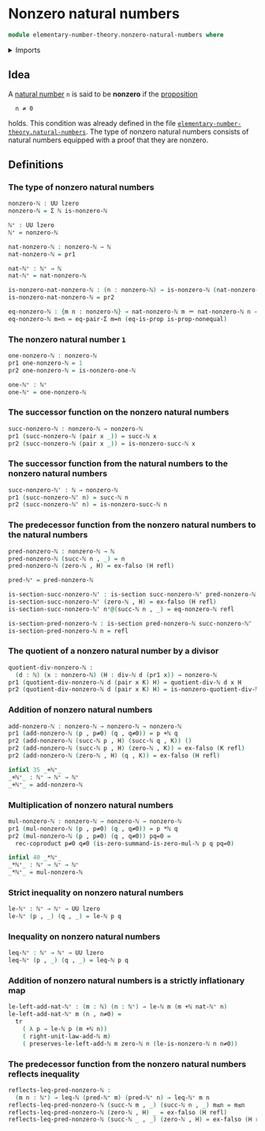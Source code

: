 # Nonzero natural numbers

```agda
module elementary-number-theory.nonzero-natural-numbers where
```

<details><summary>Imports</summary>

```agda
open import elementary-number-theory.addition-natural-numbers
open import elementary-number-theory.divisibility-natural-numbers
open import elementary-number-theory.inequality-natural-numbers
open import elementary-number-theory.multiplication-natural-numbers
open import elementary-number-theory.natural-numbers
open import elementary-number-theory.strict-inequality-natural-numbers

open import foundation.coproduct-types
open import foundation.dependent-pair-types
open import foundation.empty-types
open import foundation.equality-dependent-pair-types
open import foundation.identity-types
open import foundation.negated-equality
open import foundation.propositions
open import foundation.sections
open import foundation.transport-along-identifications
open import foundation.universe-levels
```

</details>

## Idea

A [natural number](elementary-number-theory.natural-numbers.md) `n` is said to
be **nonzero** if the [proposition](foundation.propositions.md)

```text
  n ≠ 0
```

holds. This condition was already defined in the file
[`elementary-number-theory.natural-numbers`](elementary-number-theory.natural-numbers.md).
The type of nonzero natural numbers consists of natural numbers equipped with a
proof that they are nonzero.

## Definitions

### The type of nonzero natural numbers

```agda
nonzero-ℕ : UU lzero
nonzero-ℕ = Σ ℕ is-nonzero-ℕ

ℕ⁺ : UU lzero
ℕ⁺ = nonzero-ℕ

nat-nonzero-ℕ : nonzero-ℕ → ℕ
nat-nonzero-ℕ = pr1

nat-ℕ⁺ : ℕ⁺ → ℕ
nat-ℕ⁺ = nat-nonzero-ℕ

is-nonzero-nat-nonzero-ℕ : (n : nonzero-ℕ) → is-nonzero-ℕ (nat-nonzero-ℕ n)
is-nonzero-nat-nonzero-ℕ = pr2

eq-nonzero-ℕ : {m n : nonzero-ℕ} → nat-nonzero-ℕ m ＝ nat-nonzero-ℕ n → m ＝ n
eq-nonzero-ℕ m=n = eq-pair-Σ m=n (eq-is-prop is-prop-nonequal)
```

### The nonzero natural number `1`

```agda
one-nonzero-ℕ : nonzero-ℕ
pr1 one-nonzero-ℕ = 1
pr2 one-nonzero-ℕ = is-nonzero-one-ℕ

one-ℕ⁺ : ℕ⁺
one-ℕ⁺ = one-nonzero-ℕ
```

### The successor function on the nonzero natural numbers

```agda
succ-nonzero-ℕ : nonzero-ℕ → nonzero-ℕ
pr1 (succ-nonzero-ℕ (pair x _)) = succ-ℕ x
pr2 (succ-nonzero-ℕ (pair x _)) = is-nonzero-succ-ℕ x
```

### The successor function from the natural numbers to the nonzero natural numbers

```agda
succ-nonzero-ℕ' : ℕ → nonzero-ℕ
pr1 (succ-nonzero-ℕ' n) = succ-ℕ n
pr2 (succ-nonzero-ℕ' n) = is-nonzero-succ-ℕ n
```

### The predecessor function from the nonzero natural numbers to the natural numbers

```agda
pred-nonzero-ℕ : nonzero-ℕ → ℕ
pred-nonzero-ℕ (succ-ℕ n , _) = n
pred-nonzero-ℕ (zero-ℕ , H) = ex-falso (H refl)

pred-ℕ⁺ = pred-nonzero-ℕ

is-section-succ-nonzero-ℕ' : is-section succ-nonzero-ℕ' pred-nonzero-ℕ
is-section-succ-nonzero-ℕ' (zero-ℕ , H) = ex-falso (H refl)
is-section-succ-nonzero-ℕ' n⁺@(succ-ℕ n , _) = eq-nonzero-ℕ refl

is-section-pred-nonzero-ℕ : is-section pred-nonzero-ℕ succ-nonzero-ℕ'
is-section-pred-nonzero-ℕ n = refl
```

### The quotient of a nonzero natural number by a divisor

```agda
quotient-div-nonzero-ℕ :
  (d : ℕ) (x : nonzero-ℕ) (H : div-ℕ d (pr1 x)) → nonzero-ℕ
pr1 (quotient-div-nonzero-ℕ d (pair x K) H) = quotient-div-ℕ d x H
pr2 (quotient-div-nonzero-ℕ d (pair x K) H) = is-nonzero-quotient-div-ℕ H K
```

### Addition of nonzero natural numbers

```agda
add-nonzero-ℕ : nonzero-ℕ → nonzero-ℕ → nonzero-ℕ
pr1 (add-nonzero-ℕ (p , p≠0) (q , q≠0)) = p +ℕ q
pr2 (add-nonzero-ℕ (succ-ℕ p , H) (succ-ℕ q , K)) ()
pr2 (add-nonzero-ℕ (succ-ℕ p , H) (zero-ℕ , K)) = ex-falso (K refl)
pr2 (add-nonzero-ℕ (zero-ℕ , H) (q , K)) = ex-falso (H refl)

infixl 35 _+ℕ⁺_
_+ℕ⁺_ : ℕ⁺ → ℕ⁺ → ℕ⁺
_+ℕ⁺_ = add-nonzero-ℕ
```

### Multiplication of nonzero natural numbers

```agda
mul-nonzero-ℕ : nonzero-ℕ → nonzero-ℕ → nonzero-ℕ
pr1 (mul-nonzero-ℕ (p , p≠0) (q , q≠0)) = p *ℕ q
pr2 (mul-nonzero-ℕ (p , p≠0) (q , q≠0)) pq=0 =
  rec-coproduct p≠0 q≠0 (is-zero-summand-is-zero-mul-ℕ p q pq=0)

infixl 40 _*ℕ⁺_
_*ℕ⁺_ : ℕ⁺ → ℕ⁺ → ℕ⁺
_*ℕ⁺_ = mul-nonzero-ℕ
```

### Strict inequality on nonzero natural numbers

```agda
le-ℕ⁺ : ℕ⁺ → ℕ⁺ → UU lzero
le-ℕ⁺ (p , _) (q , _) = le-ℕ p q
```

### Inequality on nonzero natural numbers

```agda
leq-ℕ⁺ : ℕ⁺ → ℕ⁺ → UU lzero
leq-ℕ⁺ (p , _) (q , _) = leq-ℕ p q
```

### Addition of nonzero natural numbers is a strictly inflationary map

```agda
le-left-add-nat-ℕ⁺ : (m : ℕ) (n : ℕ⁺) → le-ℕ m (m +ℕ nat-ℕ⁺ n)
le-left-add-nat-ℕ⁺ m (n , n≠0) =
  tr
    ( λ p → le-ℕ p (m +ℕ n))
    ( right-unit-law-add-ℕ m)
    ( preserves-le-left-add-ℕ m zero-ℕ n (le-is-nonzero-ℕ n n≠0))
```

### The predecessor function from the nonzero natural numbers reflects inequality

```agda
reflects-leq-pred-nonzero-ℕ :
  (m n : ℕ⁺) → leq-ℕ (pred-ℕ⁺ m) (pred-ℕ⁺ n) → leq-ℕ⁺ m n
reflects-leq-pred-nonzero-ℕ (succ-ℕ m , _) (succ-ℕ n , _) m≤n = m≤n
reflects-leq-pred-nonzero-ℕ (zero-ℕ , H) _ = ex-falso (H refl)
reflects-leq-pred-nonzero-ℕ (succ-ℕ _ , _) (zero-ℕ , H) = ex-falso (H refl)
```
